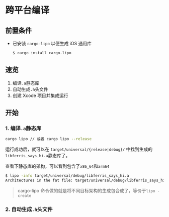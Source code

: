 # 跨平台编译

## 前置条件

- 已安装 `cargo-lipo` 以便生成 iOS 通用库

  ```sh
  $ cargo install cargo-lipo
  ```

## 速览

1. 编译`.a`静态库
2. 自动生成`.h`头文件
3. 创建 Xcode 项目并集成运行

## 开始

### 1\. 编译`.a`静态库

```sh
cargo lipo // 或者 cargo lipo --release
```

运行成功后，就可以在 `target/universal/{release|debug}/` 中找到生成的 `libferris_says_hi.a`静态库了。

查看下静态库的架构，可以看到包含了`x86_64`和`arm64`

```sh
$ lipo -info target/universal/debug/libferris_says_hi.a
Architectures in the fat file: target/universal/debug/libferris_says_hi.a are: x86_64 arm64
```

> cargo-lipo 命令做的就是将不同目标架构的生成包合成了，等价于`lipo -create`

### 2\. 自动生成`.h`头文件
